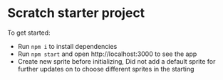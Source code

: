 # Scratch starter project

To get started:

- Run `npm i` to install dependencies
- Run `npm start` and open http://localhost:3000 to see the app
- Create new sprite before initializing, Did not add a default sprite for further updates on to choose different sprites in the starting
  

